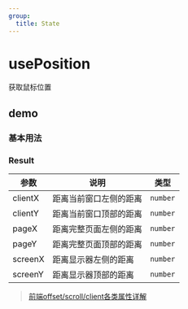 ```yaml
---
group:
  title: State
---
```


# usePosition

获取鼠标位置

## demo

### 基本用法

<code src="./Demo/index.tsx"></code>

### Result

| 参数    | 说明                   | 类型     |
| ------- | ---------------------- | -------- |
| clientX | 距离当前窗口左侧的距离 | `number` |
| clientY | 距离当前窗口顶部的距离 | `number` |
| pageX   | 距离完整页面左侧的距离 | `number` |
| pageY   | 距离完整页面顶部的距离 | `number` |
| screenX | 距离显示器左侧的距离   | `number` |
| screenY | 距离显示器顶部的距离   | `number` |

> [前端offset/scroll/client各类属性详解](https://juejin.cn/post/6940808773564891166)